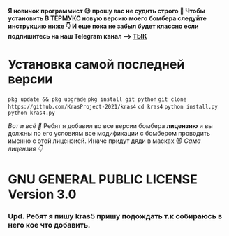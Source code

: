 <strong>Я новичок программист 😉 прошу вас не судить строго 🙏
Чтобы установить В ТЕРМУКС новую версию моего бомбера следуйте инструкцию ниже 👇
И еще пока не забыл будет классно если подпишитесь на наш Telegram канал --> [ТЫК](https://t.me/shit_coding)
</strong>

# Установка самой последней версии
`pkg update && pkg upgrade`
`pkg install git python`
`git clone https://github.com/KrasProject-2021/kras4`
`cd kras4`
`python install.py`
`python kras4.py`

<em>
Вот и всё 🙂
</em>
Ребят я добавил во все версии бомбера <strong>лицензию</strong> и вы должны по его условиям все модификации с бомбером проводить именно с этой лицензией. Иначе придут дяди в масках 😈
<em>Сама лицензия 👇</em>

<h1>GNU GENERAL PUBLIC LICENSE Version 3.0</h1>

### Upd. Ребят я пишу kras5 пришу подождать т.к собираюсь в него кое что добавить.
